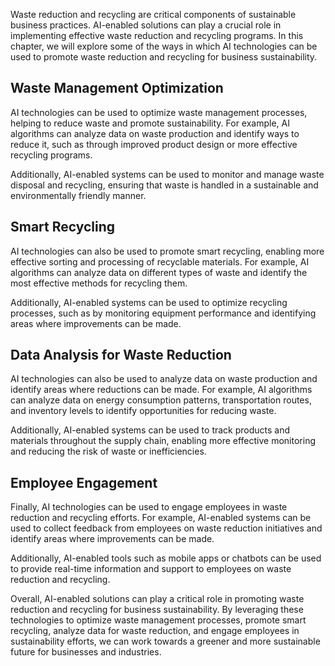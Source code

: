 
Waste reduction and recycling are critical components of sustainable business practices. AI-enabled solutions can play a crucial role in implementing effective waste reduction and recycling programs. In this chapter, we will explore some of the ways in which AI technologies can be used to promote waste reduction and recycling for business sustainability.

Waste Management Optimization
-----------------------------

AI technologies can be used to optimize waste management processes, helping to reduce waste and promote sustainability. For example, AI algorithms can analyze data on waste production and identify ways to reduce it, such as through improved product design or more effective recycling programs.

Additionally, AI-enabled systems can be used to monitor and manage waste disposal and recycling, ensuring that waste is handled in a sustainable and environmentally friendly manner.

Smart Recycling
---------------

AI technologies can also be used to promote smart recycling, enabling more effective sorting and processing of recyclable materials. For example, AI algorithms can analyze data on different types of waste and identify the most effective methods for recycling them.

Additionally, AI-enabled systems can be used to optimize recycling processes, such as by monitoring equipment performance and identifying areas where improvements can be made.

Data Analysis for Waste Reduction
---------------------------------

AI technologies can also be used to analyze data on waste production and identify areas where reductions can be made. For example, AI algorithms can analyze data on energy consumption patterns, transportation routes, and inventory levels to identify opportunities for reducing waste.

Additionally, AI-enabled systems can be used to track products and materials throughout the supply chain, enabling more effective monitoring and reducing the risk of waste or inefficiencies.

Employee Engagement
-------------------

Finally, AI technologies can be used to engage employees in waste reduction and recycling efforts. For example, AI-enabled systems can be used to collect feedback from employees on waste reduction initiatives and identify areas where improvements can be made.

Additionally, AI-enabled tools such as mobile apps or chatbots can be used to provide real-time information and support to employees on waste reduction and recycling.

Overall, AI-enabled solutions can play a critical role in promoting waste reduction and recycling for business sustainability. By leveraging these technologies to optimize waste management processes, promote smart recycling, analyze data for waste reduction, and engage employees in sustainability efforts, we can work towards a greener and more sustainable future for businesses and industries.
